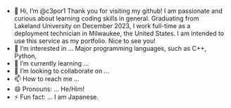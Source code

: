 - 👋 Hi, I’m @c3por1
  Thank you for visiting my github! I am passionate and curious about learning coding skills in general. Graduating from Lakeland University on December 2023, I work full-time as a deployment technician in Milwaukee, the United States. I am intended to use this service as my portfolio. Nice to see you!
- 👀 I’m interested in ...
  Major programming languages, such as C++, Python,
- 🌱 I’m currently learning ...
- 💞️ I’m looking to collaborate on ...
- 📫 How to reach me ...
- 😄 Pronouns: ...
  He/Him!
- ⚡ Fun fact: ...
  I am Japanese.

<!---
c3por1/c3por1 is a ✨ special ✨ repository because its `README.md` (this file) appears on your GitHub profile.
You can click the Preview link to take a look at your changes.
--->
